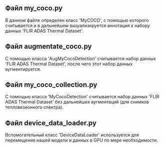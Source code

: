 <h2>Файл my_coco.py</h2>
В данном файле определен класс 'MyCOCO', с помощью которого считывается и в дальнейшем визуализируется аннотация к набору данных 'FLIR ADAS Thermal Dataset'.
<h2>Файл augmentate_coco.py</h2>
С помощью класса 'AugMyCocoDetection' считывается набор данных 'FLIR ADAS Thermal Dataset', после чего этот набор данных аугментируется.
<h2>Файл my_coco_collection.py</h2>
С помощью класса 'MyCocoDetection' считывается набор данных 'FLIR ADAS Thermal Dataset' без дальнейших аугментаций (для снимков тепловизионного спектра).
<h2>Файл device_data_loader.py</h2>
Вспомогательный класс 'DeviceDataLoader' используется для перемещения нашей модели и данных в GPU по мере необходимости.
